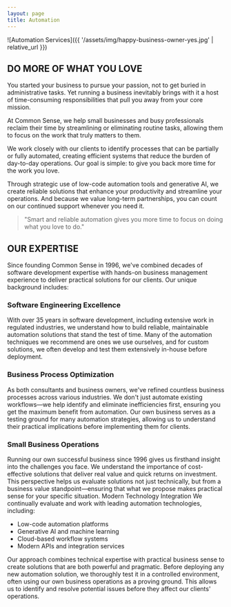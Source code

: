 ```yaml
---
layout: page
title: Automation
---
```


![Automation Services]({{ '/assets/img/happy-business-owner-yes.jpg' | relative_url }})

## DO MORE OF WHAT YOU LOVE

You started your business to pursue your passion, not to get buried in
administrative tasks. Yet running a business inevitably brings with it
a host of time-consuming responsibilities that pull you away from your
core mission.

At Common Sense, we help small businesses and busy professionals
reclaim their time by streamlining or eliminating routine tasks,
allowing them to focus on the work that truly matters to them.

We work closely with our clients to identify processes that can be
partially or fully automated, creating efficient systems that reduce
the burden of day-to-day operations. Our goal is simple: to give you
back more time for the work you love.

Through strategic use of low-code automation tools and generative AI,
we create reliable solutions that enhance your productivity and
streamline your operations. And because we value long-term
partnerships, you can count on our continued support whenever you need
it.

> "Smart and reliable automation gives you more time to focus on doing what you love to do."

## OUR EXPERTISE

Since founding Common Sense in 1996, we've combined decades of
software development expertise with hands-on business management
experience to deliver practical solutions for our clients. Our unique
background includes:

### Software Engineering Excellence

With over 35 years in software development, including extensive work
in regulated industries, we understand how to build reliable,
maintainable automation solutions that stand the test of time. Many of
the automation techniques we recommend are ones we use ourselves, and
for custom solutions, we often develop and test them extensively
in-house before deployment.

### Business Process Optimization

As both consultants and business owners, we've refined countless
business processes across various industries. We don't just automate
existing workflows—we help identify and eliminate inefficiencies
first, ensuring you get the maximum benefit from automation. Our own
business serves as a testing ground for many automation strategies,
allowing us to understand their practical implications before
implementing them for clients.

### Small Business Operations

Running our own successful business since 1996 gives us firsthand
insight into the challenges you face. We understand the importance of
cost-effective solutions that deliver real value and quick returns on
investment. This perspective helps us evaluate solutions not just
technically, but from a business value standpoint—ensuring that what
we propose makes practical sense for your specific situation.  Modern
Technology Integration We continually evaluate and work with leading
automation technologies, including:

  - Low-code automation platforms
  - Generative AI and machine learning
  - Cloud-based workflow systems
  - Modern APIs and integration services

Our approach combines technical expertise with practical business
sense to create solutions that are both powerful and pragmatic. Before
deploying any new automation solution, we thoroughly test it in a
controlled environment, often using our own business operations as a
proving ground. This allows us to identify and resolve potential
issues before they affect our clients' operations.


